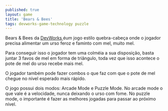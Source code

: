 ```yaml
---
published: true
layout: game
title: 'Bears & Bees'
tags: devworks-game-technology puzzle
---
```

Bears &amp; Bees da <a href="http://www.devworks.com.br/" target="_blank">DevWorks </a>
éum jogo estilo quebra-cabeça onde o jogador precisa alimentar um urso feroz e faminto com mel, muito mel.

Para conseguir isso o jogador tem uma colméia a sua disposição, basta juntar 3 favos de mel em forma de triângulo, toda vez que isso acontece o pote de mel do urso recebe mais mel.


 


 
O jogador também pode fazer combos o que faz com que o pote de mel chegue no nível esperado mais rápido.

O jogo possui dois modos: Arcade Mode e Puzzle Mode. No arcade mode o que vale é a velocidade, nunca deixando o urso com fome. No puzzle mode, o importante é fazer as melhores jogadas para passar ao próximo nível.


 


